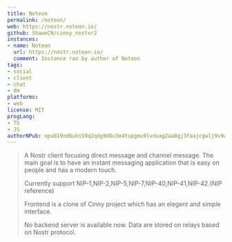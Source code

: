 ```yaml
---
title: Noteon
permalink: /noteon/
web: https://nostr.noteon.io/
github: ShawnCN/cinny_nostsr2
instances:
- name: Noteon
  url: https://nostr.noteon.io/
  comment: Instance ran by author of Noteon
tags:
- social
- client
- chat
- dm
platforms:
- web
license: MIT
progLang:
- TS
- JS
authorNPub: npub19nd6uks59q2qdg9d6u3e4tupgmu9lvdvag2aa0gj3faajcgwlj9s9wh5ml
---
```


> A Nostr client focusing direct message and channel message. The main goal is to have an instant messaging application that is easy on people and has a modern touch.
>
> Currently support NIP-1,NIP-2,NIP-5,NIP-7,NIP-40,NIP-41,NIP-42.(NIP reference)
>
> Frontend is a clone of Cinny project which has an elegent and simple interface.
>
> No backend server is available now. Data are stored on relays based on Nostr protocol.

